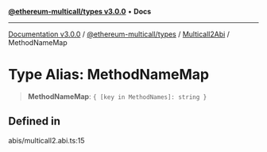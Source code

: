 [**@ethereum-multicall/types v3.0.0**](../../../README.md) • **Docs**

***

[Documentation v3.0.0](../../../../../packages.md) / [@ethereum-multicall/types](../../../README.md) / [Multicall2Abi](../README.md) / MethodNameMap

# Type Alias: MethodNameMap

> **MethodNameMap**: `{ [key in MethodNames]: string }`

## Defined in

abis/multicall2.abi.ts:15
